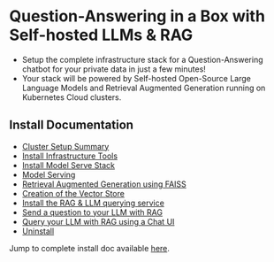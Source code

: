 # Question-Answering in a Box with Self-hosted LLMs & RAG

- Setup the complete infrastructure stack for a Question-Answering chatbot for your private data in just a few minutes!
- Your stack will be powered by Self-hosted Open-Source Large Language Models and Retrieval Augmented Generation running on Kubernetes Cloud clusters.

## Install Documentation

* [Cluster Setup Summary](docs/install.md#cluster-setup-summary)
* [Install Infrastructure Tools](docs/install.md#install-infrastructure-tools)
* [Install Model Serve Stack](docs/install.md#install-model-serve-stack)
* [Model Serving](docs/install.md#model-serve)
* [Retrieval Augmented Generation using FAISS](docs/install.md#retrieval-augmented-generation-rag-using-faiss)
* [Creation of the Vector Store](docs/install.md#creation-of-the-vector-store)
* [Install the RAG & LLM querying service](docs/install.md#setup-rag--llm-service)
* [Send a question to your LLM with RAG](docs/install.md#query-the-llm-with-rag)
* [Query your LLM with RAG using a Chat UI](docs/install.md#query-the-llm-with-rag-using-a-chat-ui)
* [Uninstall](docs/install.md#uninstall)

Jump to complete install doc available [here](docs/install.md).

